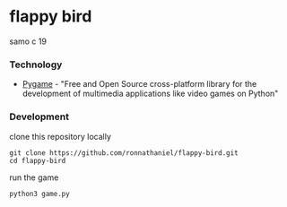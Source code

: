 
# flappy bird

samo c 19


### Technology

* [Pygame](https://github.com/pygame/pygame) - "Free and Open Source cross-platform library for the development of multimedia applications like video games on Python"

### Development

clone this repository locally

    git clone https://github.com/ronnathaniel/flappy-bird.git
    cd flappy-bird

run the game

    python3 game.py